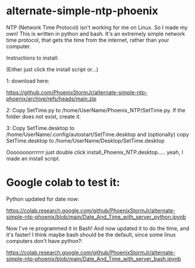 # alternate-simple-ntp-phoenix
NTP (Network Time Protocol) isn't working for me on Linux. So I made my own! This is written in python and bash. It's an extremely simple network time protocol, that gets the time from the internet, rather than your computer.

Instructions to install:

(Either just click the install script or...)

1: download here:

https://github.com/PhoenixStormJr/alternate-simple-ntp-phoenix/archive/refs/heads/main.zip

2: Copy SetTime.py to /home/UserName/Phoenix_NTP/SetTime.py. If the folder does not exist, create it.

3: Copy SetTime.desktop to /home/UserName/.config/autostart/SetTime.desktop and (optionally) copy SetTime.desktop to /home/UserName/Desktop/SetTime.desktop

Oooooooorrrrrr just double click install_Phoenix_NTP.desktop..... yeah, I made an install script.

# Google colab to test it:

Python updated for date now:

https://colab.research.google.com/github/PhoenixStormJr/alternate-simple-ntp-phoenix/blob/main/Date_And_Time_with_server_python.ipynb

Now I've re programmed it in Bash! And now updated it to do the time, and it's faster! I think maybe bash should be the default, since some linux computers don't have python?:

https://colab.research.google.com/github/PhoenixStormJr/alternate-simple-ntp-phoenix/blob/main/Date_And_Time_with_server_bash.ipynb
